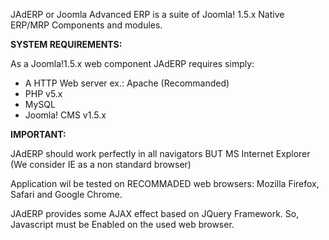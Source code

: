 JAdERP or Joomla Advanced ERP is a suite of Joomla! 1.5.x Native ERP/MRP Components and modules.

**SYSTEM REQUIREMENTS:**

As a Joomla!1.5.x web component  JAdERP requires simply:
  * A HTTP Web server ex.: Apache (Recommanded)
  * PHP v5.x
  * MySQL
  * Joomla! CMS v1.5.x

**IMPORTANT:**

JAdERP should work perfectly in all navigators BUT MS Internet Explorer (We consider IE as a non standard browser)

Application wil be tested on RECOMMADED web browsers: Mozilla Firefox, Safari and Google Chrome.

JAdERP provides some AJAX effect based on JQuery Framework. So, Javascript must be Enabled on the used web browser.